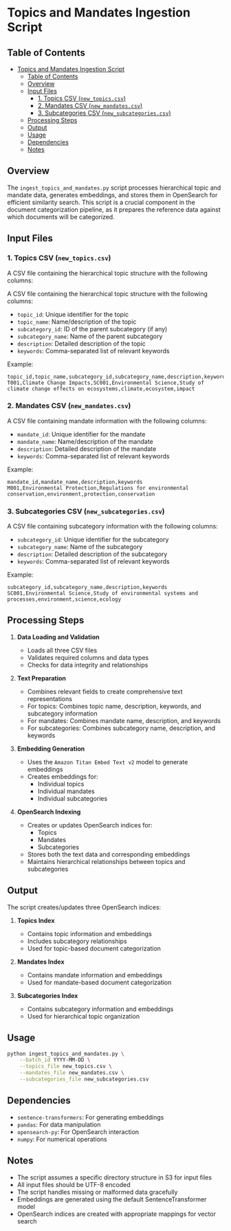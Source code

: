 # Topics and Mandates Ingestion Script

## Table of Contents

- [Topics and Mandates Ingestion Script](#topics-and-mandates-ingestion-script)
  - [Table of Contents](#table-of-contents)
  - [Overview](#overview)
  - [Input Files](#input-files)
    - [1. Topics CSV (`new_topics.csv`)](#1-topics-csv-new_topicscsv)
    - [2. Mandates CSV (`new_mandates.csv`)](#2-mandates-csv-new_mandatescsv)
    - [3. Subcategories CSV (`new_subcategories.csv`)](#3-subcategories-csv-new_subcategoriescsv)
  - [Processing Steps](#processing-steps)
  - [Output](#output)
  - [Usage](#usage)
  - [Dependencies](#dependencies)
  - [Notes](#notes)

## Overview

The `ingest_topics_and_mandates.py` script processes hierarchical topic and mandate data, generates embeddings, and stores them in OpenSearch for efficient similarity search. This script is a crucial component in the document categorization pipeline, as it prepares the reference data against which documents will be categorized.

## Input Files

### 1. Topics CSV (`new_topics.csv`)

A CSV file containing the hierarchical topic structure with the following columns:

A CSV file containing the hierarchical topic structure with the following columns:
- `topic_id`: Unique identifier for the topic
- `topic_name`: Name/description of the topic
- `subcategory_id`: ID of the parent subcategory (if any)
- `subcategory_name`: Name of the parent subcategory
- `description`: Detailed description of the topic
- `keywords`: Comma-separated list of relevant keywords

Example:
```csv
topic_id,topic_name,subcategory_id,subcategory_name,description,keywords
T001,Climate Change Impacts,SC001,Environmental Science,Study of climate change effects on ecosystems,climate,ecosystem,impact
```

### 2. Mandates CSV (`new_mandates.csv`)
A CSV file containing mandate information with the following columns:
- `mandate_id`: Unique identifier for the mandate
- `mandate_name`: Name/description of the mandate
- `description`: Detailed description of the mandate
- `keywords`: Comma-separated list of relevant keywords

Example:
```csv
mandate_id,mandate_name,description,keywords
M001,Environmental Protection,Regulations for environmental conservation,environment,protection,conservation
```

### 3. Subcategories CSV (`new_subcategories.csv`)
A CSV file containing subcategory information with the following columns:
- `subcategory_id`: Unique identifier for the subcategory
- `subcategory_name`: Name of the subcategory
- `description`: Detailed description of the subcategory
- `keywords`: Comma-separated list of relevant keywords

Example:
```csv
subcategory_id,subcategory_name,description,keywords
SC001,Environmental Science,Study of environmental systems and processes,environment,science,ecology
```

## Processing Steps

1. **Data Loading and Validation**
   - Loads all three CSV files
   - Validates required columns and data types
   - Checks for data integrity and relationships

2. **Text Preparation**
   - Combines relevant fields to create comprehensive text representations
   - For topics: Combines topic name, description, keywords, and subcategory information
   - For mandates: Combines mandate name, description, and keywords
   - For subcategories: Combines subcategory name, description, and keywords

3. **Embedding Generation**
   - Uses the `Amazon Titan Embed Text v2` model to generate embeddings
   - Creates embeddings for:
     - Individual topics
     - Individual mandates 
     - Individual subcategories

4. **OpenSearch Indexing**
   - Creates or updates OpenSearch indices for:
     - Topics
     - Mandates
     - Subcategories
   - Stores both the text data and corresponding embeddings
   - Maintains hierarchical relationships between topics and subcategories

## Output

The script creates/updates three OpenSearch indices:

1. **Topics Index**
   - Contains topic information and embeddings
   - Includes subcategory relationships
   - Used for topic-based document categorization

2. **Mandates Index**
   - Contains mandate information and embeddings
   - Used for mandate-based document categorization

3. **Subcategories Index**
   - Contains subcategory information and embeddings
   - Used for hierarchical topic organization

## Usage

```bash
python ingest_topics_and_mandates.py \
    --batch_id YYYY-MM-DD \
    --topics_file new_topics.csv \
    --mandates_file new_mandates.csv \
    --subcategories_file new_subcategories.csv
```

## Dependencies

- `sentence-transformers`: For generating embeddings
- `pandas`: For data manipulation
- `opensearch-py`: For OpenSearch interaction
- `numpy`: For numerical operations

## Notes

- The script assumes a specific directory structure in S3 for input files
- All input files should be UTF-8 encoded
- The script handles missing or malformed data gracefully
- Embeddings are generated using the default SentenceTransformer model
- OpenSearch indices are created with appropriate mappings for vector search 